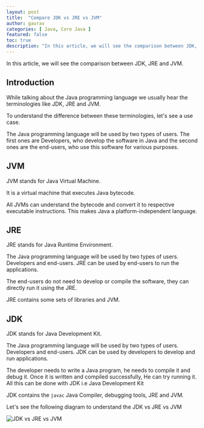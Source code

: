 ```yaml
---
layout: post
title:  "Compare JDK vs JRE vs JVM"
author: gaurav
categories: [ Java, Core Java ]
featured: false
toc: true
description: "In this article, we will see the comparison between JDK, JRE and JVM."
---
```


In this article, we will see the comparison between JDK, JRE and JVM.

## Introduction

While talking about the Java programming language we usually hear the terminologies like  JDK, JRE and JVM.

To understand the difference between these terminologies, let's see a use case.

The Java programming language will be used by two types of users. The first ones are Developers, who develop the software in Java and the second ones are the end-users, who use this software for various purposes.

## JVM

JVM stands for Java Virtual Machine.

It is a virtual machine that executes Java bytecode. 

All JVMs can understand the bytecode and convert it to respective executable instructions. This makes Java a platform-independent language.

## JRE 

JRE stands for Java Runtime Environment.

The Java programming language will be used by two types of users. Developers and end-users. JRE can be used by end-users to run the applications. 

The end-users do not need to develop or compile the software, they can directly run it using the JRE.

JRE contains some sets of libraries and JVM.

## JDK

JDK stands for Java Development Kit.

The Java programming language will be used by two types of users. Developers and end-users. JDK can be used by developers to develop and run applications. 

The developer needs to write a Java program, he needs to compile it and debug it. Once it is written and compiled successfully, He can try running it. All this can be done with JDK i.e Java Development Kit

JDK contains the `javac` Java Compiler, debugging tools, JRE and JVM.


Let's see the following diagram to understand the JDK vs JRE vs JVM

![JDK vs JRE vs JVM](J:\code\repos\coderolls-blog\assets\images\2023-11-08\jdk-vs-jre-vs-jvm.png)



